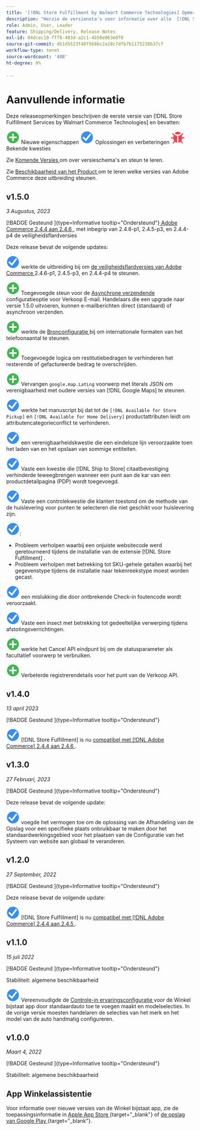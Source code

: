 ```yaml
---
title: '[!DNL Store Fulfillment by Walmart Commerce Technologies] Opmerkingen bij de release'
description: "Herzie de versienota's voor informatie over alle  [!DNL Store Fulfillment by Walmart Commerce Technologies]  versies."
role: Admin, User, Leader
feature: Shipping/Delivery, Release Notes
exl-id: 04dcec10-fff8-483d-a2c1-4b58e063e0f0
source-git-commit: db1d5523f48f5686c2a28c7dfb7b1175238b37cf
workflow-type: tm+mt
source-wordcount: '488'
ht-degree: 0%

---
```


# Aanvullende informatie

Deze releaseopmerkingen beschrijven de eerste versie van [!DNL Store Fulfillment Services by Walmart Commerce Technologies] en bevatten:

![ Nieuwe ](../assets/new.svg) Nieuwe eigenschappen
![ Vaste kwestie ](../assets/fix.svg) Oplossingen en verbeteringen
![ Bekende kwestie ](../assets/bug.svg) Bekende kwesties

Zie [ Komende Versies ](https://experienceleague.adobe.com/docs/commerce-operations/release/planning/schedule.html) om over versieschema&#39;s en steun te leren.

Zie [ Beschikbaarheid van het Product ](https://experienceleague.adobe.com/docs/commerce-operations/release/product-availability.html) om te leren welke versies van Adobe Commerce deze uitbreiding steunen.

## v1.5.0

*3 Augustus, 2023*

[!BADGE  Gesteund ]{type=Informative tooltip="Ondersteund"}[ Adobe Commerce 2.4.4 aan 2.4.6 ](https://experienceleague.adobe.com/docs/commerce-operations/release/product-availability.html), met inbegrip van 2.4.6-p1, 2.4.5-p3, en 2.4.4-p4 de veiligheidsflardversies

Deze release bevat de volgende updates:

![ Nieuw ](../assets/fix.svg) werkte de uitbreiding bij om [ de veiligheidsflardversies van Adobe Commerce ](https://experienceleague.adobe.com/docs/commerce-operations/release/notes/security-patches/overview.html) 2.4.6-p1, 2.4.5-p3, en 2.4.4-p4 te steunen.

![ Nieuwe ](../assets/new.svg)<!-- WMTP-918 --> Toegevoegde steun voor de [ Asynchrone verzendende ](sales-emails.md) configuratieoptie voor Verkoop E-mail. Handelaars die een upgrade naar versie 1.5.0 uitvoeren, kunnen e-mailberichten direct (standaard) of asynchroon verzenden.

![ Nieuw ](../assets/new.svg)<!-- WMTP-916--> werkte de [ Bronconfiguratie ](merchant-store-configuration.md) bij om internationale formaten van het telefoonaantal te steunen.

![ Nieuwe ](../assets/new.svg) Toegevoegde logica om restitutiebedragen te verhinderen het resterende of gefactureerde bedrag te overschrijden.

![ Nieuw ](../assets/new.svg)<!-- WMTP-882 --> Vervangen `google.map.LatLng` voorwerp met literals JSON om verenigbaarheid met oudere versies van [!DNL Google Maps] te steunen.

![ Vaste kwestie ](../assets/fix.svg)<!-- WMTP- --> werkte het manuscript bij dat tot de `[!DNL Available for Store Pickup]` en `[!DNL Available for Home Delivery]` productattributen leidt om attributencategorieconflict te verhinderen.

![ Vaste kwestie ](../assets/fix.svg)<!-- WMTP-915 --> een verenigbaarheidskwestie die een eindeloze lijn veroorzaakte toen het laden van en het opslaan van sommige entiteiten.

![ Vaste kwestie ](../assets/fix.svg)<!-- WMTP-921 --> Vaste een kwestie die [!DNL Ship to Store] citaatbevestiging verhinderde teweegbrengen wanneer een punt aan de kar van een productdetailpagina (PDP) wordt toegevoegd.

![ Vaste kwestie ](../assets/fix.svg)<!-- WMTP- 932 --> Vaste een controlekwestie die klanten toestond om de methode van de huislevering voor punten te selecteren die niet geschikt voor huislevering zijn.

![ de updates van de 1} Installatie van de Vaste kwestie ](../assets/fix.svg):

- <!-- WMTP-880--> Probleem verholpen waarbij een onjuiste websitecode werd geretourneerd tijdens de installatie van de extensie [!DNL Store Fulfillment] .

- <!-- WMTP-878--> Probleem verholpen met betrekking tot SKU-gehele getallen waarbij het gegevenstype tijdens de installatie naar tekenreekstype moest worden gecast.

![ Vaste kwestie ](../assets/fix.svg)<!-- WMTP-915--> een mislukking die door ontbrekende Check-in foutencode wordt veroorzaakt.

![ Vaste kwestie ](../assets/fix.svg)<!-- WMTP-932 --> Vaste een insect met betrekking tot gedeeltelijke verwerping tijdens afstotingsverrichtingen.

![ Nieuw ](../assets/new.svg)<!-- WMTP-953 --> werkte het Cancel API eindpunt bij om de statusparameter als facultatief voorwerp te verbruiken.

![ Nieuwe ](../assets/new.svg)<!-- WMTP-960 --> Verbeterde registrerendetails voor het punt van de Verkoop API.

## v1.4.0

*13 april 2023*

[!BADGE  Gesteund ]{type=Informative tooltip="Ondersteund"}

![ Nieuw ](../assets/fix.svg) [!DNL Store Fulfillment] is nu [ compatibel met  [!DNL Adobe Commerce]  2.4.4 aan 2.4.6 ](https://experienceleague.adobe.com/docs/commerce-operations/release/product-availability.html).


## v1.3.0

*27 Februari, 2023*

[!BADGE  Gesteund ]{type=Informative tooltip="Ondersteund"}

Deze release bevat de volgende update:

![ Nieuw ](../assets/fix.svg)<!-- WMTP-795 --> voegde het vermogen toe om de oplossing van de Afhandeling van de Opslag voor een specifieke plaats onbruikbaar te maken door het standaardwerkingsgebied voor het plaatsen van de Configuratie van het Systeem van website aan globaal te veranderen.

## v1.2.0

*27 September, 2022*

[!BADGE  Gesteund ]{type=Informative tooltip="Ondersteund"}

Deze release bevat de volgende update:

![ Nieuw ](../assets/fix.svg) [!DNL Store Fulfillment] is nu [ compatibel met  [!DNL Adobe Commerce]  2.4.4 aan 2.4.5 ](https://experienceleague.adobe.com/docs/commerce-operations/release/product-availability.html).


## v1.1.0

*15 juli 2022*

[!BADGE  Gesteund ]{type=Informative tooltip="Ondersteund"}

Stabiliteit: algemene beschikbaarheid

![ Nieuw ](../assets/fix.svg)<!-- WMTP-731 --> Vereenvoudigde de [ Controle-in ervaringsconfiguratie ](check-in-experience-setup.md) voor de Winkel bijstaat app door standaardauto toe te voegen maakt en modelselecties. In de vorige versie moesten handelaren de selecties van het merk en het model van de auto handmatig configureren.

## v1.0.0

*Maart 4, 2022*

[!BADGE  Gesteund ]{type=Informative tooltip="Ondersteund"}

Stabiliteit: algemene beschikbaarheid

## App Winkelassistentie

Voor informatie over nieuwe versies van de Winkel bijstaat app, zie de toepassingsinformatie in [ Apple App Store ](https://apps.apple.com/us/app/store-assist-by-walmart/id1609281539) {target="_blank"} of [ de opslag van Google Play ](https://play.google.com/store/apps/details?id=com.walmart.faas.storeassist) {target="_blank"}.
